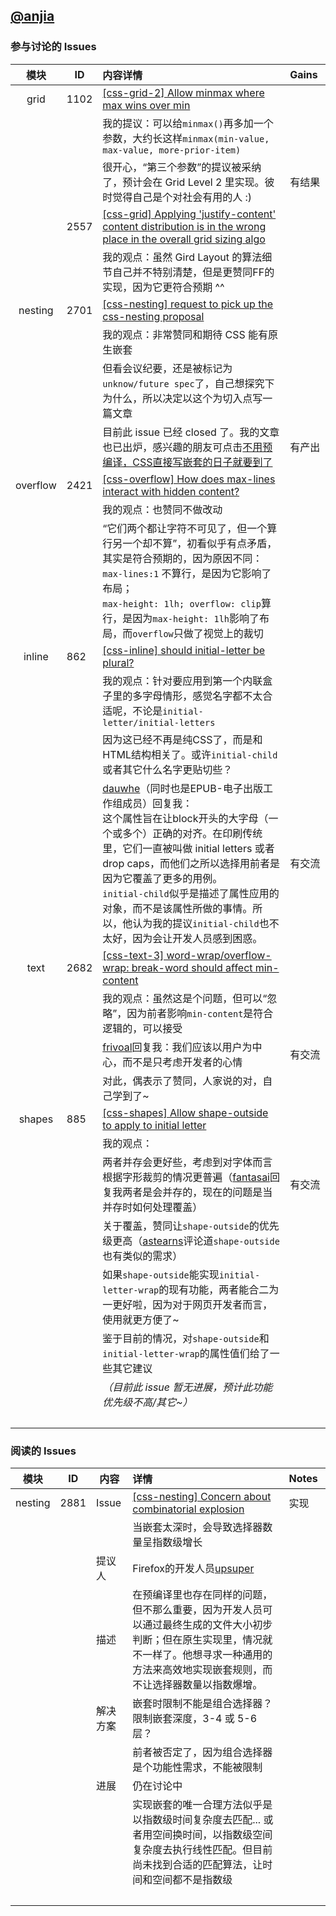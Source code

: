 ## [@anjia](https://github.com/anjia)

### 参与讨论的 Issues

模块      | ID      | 内容详情 | Gains&nbsp;
:-------:|---------|:-------- |----
grid     | 1102  | [[css-grid-2] Allow minmax where max wins over min](https://github.com/w3c/csswg-drafts/issues/1102)
&nbsp;   |         | 我的提议：可以给`minmax()`再多加一个参数，大约长这样`minmax(min-value, max-value, more-prior-item)`
&nbsp;   |        | 很开心，“第三个参数”的提议被采纳了，预计会在 Grid Level 2 里实现。彼时觉得自己是个对社会有用的人 :) | 有结果
&nbsp;   |2557   | [[css-grid] Applying 'justify-content' content distribution is in the wrong place in the overall grid sizing algo](https://github.com/w3c/csswg-drafts/issues/2557)
&nbsp;   |         | 我的观点：虽然 Gird Layout 的算法细节自己并不特别清楚，但是更赞同FF的实现，因为它更符合预期 ^^
nesting | 2701        | [[css-nesting] request to pick up the css-nesting proposal](https://github.com/w3c/csswg-drafts/issues/2701)
&nbsp;   |         | 我的观点：非常赞同和期待 CSS 能有原生嵌套 
&nbsp;   |         | 但看会议纪要，还是被标记为`unknow/future spec`了，自己想探究下为什么，所以决定以这个为切入点写一篇文章
&nbsp;   |         | 目前此 issue 已经 closed 了。我的文章也已出炉，感兴趣的朋友可点击[不用预编译，CSS直接写嵌套的日子就要到了](./articles/20180712_不用预编译，CSS直接写嵌套的日子就要到了.md) | 有产出
overflow | 2421 | [[css-overflow] How does max-lines interact with hidden content?](https://github.com/w3c/csswg-drafts/issues/2421)
&nbsp;   |         | 我的观点：也赞同不做改动
&nbsp;   |         | “它们两个都让字符不可见了，但一个算行另一个却不算”，初看似乎有点矛盾，其实是符合预期的，因为原因不同：<br/>`max-lines:1` 不算行，是因为它影响了布局；<br/>`max-height: 1lh; overflow: clip`算行，是因为`max-height: 1lh`影响了布局，而`overflow`只做了视觉上的裁切
inline   | 862   | [[css-inline] should initial-letter be plural?](https://github.com/w3c/csswg-drafts/issues/862)
&nbsp;   |         | 我的观点：针对要应用到第一个内联盒子里的多字母情形，感觉名字都不太合适呢，不论是`initial-letter/initial-letters`
&nbsp;   |         | 因为这已经不再是纯CSS了，而是和HTML结构相关了。或许`initial-child`或者其它什么名字更贴切些？
&nbsp;   |         | [dauwhe](https://github.com/dauwhe)（同时也是EPUB-电子出版工作组成员）回复我：<br/>这个属性旨在让block开头的大字母（一个或多个）正确的对齐。在印刷传统里，它们一直被叫做 initial letters 或者 drop caps，而他们之所以选择用前者是因为它覆盖了更多的用例。<br/>`initial-child`似乎是描述了属性应用的对象，而不是该属性所做的事情。所以，他认为我的提议`initial-child`也不太好，因为会让开发人员感到困惑。| 有交流
text     | 2682  | [[css-text-3] word-wrap/overflow-wrap: break-word should affect min-content](https://github.com/w3c/csswg-drafts/issues/2682)
&nbsp;   |         | 我的观点：虽然这是个问题，但可以“忽略”，因为前者影响`min-content`是符合逻辑的，可以接受
&nbsp;   |         | [frivoal](https://github.com/frivoal)回复我：我们应该以用户为中心，而不是只考虑开发者的心情   | 有交流
&nbsp;   |         | 对此，偶表示了赞同，人家说的对，自己学到了~
shapes   | 885   | [[css-shapes] Allow shape-outside to apply to initial letter](https://github.com/w3c/csswg-drafts/issues/885)
&nbsp;   |         | 我的观点： 
&nbsp;   |         | 两者并存会更好些，考虑到对字体而言根据字形裁剪的情况更普遍（[fantasai](https://github.com/fantasai)回复我两者是会并存的，现在的问题是当并存时如何处理覆盖） | 有交流
&nbsp;   |         | 关于覆盖，赞同让`shape-outside`的优先级更高（[astearns](https://github.com/astearns)评论道`shape-outside`也有类似的需求）
&nbsp;   |         | 如果`shape-outside`能实现`initial-letter-wrap`的现有功能，两者能合二为一更好啦，因为对于网页开发者而言，使用就更方便了~
&nbsp;   |         | 鉴于目前的情况，对`shape-outside`和`initial-letter-wrap`的属性值们给了一些其它建议
&nbsp;   |         | _（目前此 issue 暂无进展，预计此功能优先级不高/其它~）_
&nbsp;   |         |


### 阅读的 Issues

模块      | ID      | 内容   | 详情    | Notes&nbsp;
:-------:|---------|-------|:---------|----
nesting  | 2881  | Issue | [[css-nesting] Concern about combinatorial explosion](https://github.com/w3c/csswg-drafts/issues/2881) | 实现
&nbsp;   |         |       | 当嵌套太深时，会导致选择器数量呈指数级增长
&nbsp;   |         | 提议人 | Firefox的开发人员[upsuper](https://github.com/upsuper)
&nbsp;   |         | 描述   | 在预编译里也存在同样的问题，但不那么重要，因为开发人员可以通过最终生成的文件大小初步判断；但在原生实现里，情况就不一样了。他想寻求一种通用的方法来高效地实现嵌套规则，而不让选择器数量以指数爆增。
&nbsp;   |         | 解决方案 | 嵌套时限制不能是组合选择器？限制嵌套深度，3-4 或 5-6 层？ 
&nbsp;   |         |         | 前者被否定了，因为组合选择器是个功能性需求，不能被限制
&nbsp;   |         |  进展  | 仍在讨论中
&nbsp;   |         |       | 实现嵌套的唯一合理方法似乎是以指数级时间复杂度去匹配... 或者用空间换时间，以指数级空间复杂度去执行线性匹配。但目前尚未找到合适的匹配算法，让时间和空间都不是指数级
&nbsp;   |         |       |
